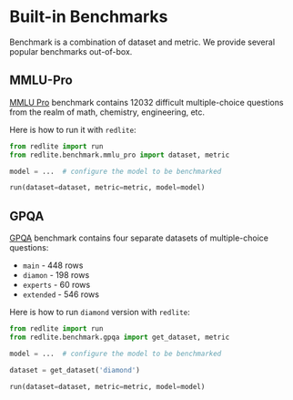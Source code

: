 # Built-in Benchmarks

Benchmark is a combination of dataset and metric. We provide several popular benchmarks out-of-box.

## MMLU-Pro

[MMLU Pro](https://huggingface.co/datasets/TIGER-Lab/MMLU-Pro) benchmark contains 12032 difficult multiple-choice questions
from the realm of math, chemistry, engineering, etc.

Here is how to run it with `redlite`:

```python
from redlite import run
from redlite.benchmark.mmlu_pro import dataset, metric

model = ...  # configure the model to be benchmarked

run(dataset=dataset, metric=metric, model=model)
```

## GPQA

[GPQA](https://huggingface.co/datasets/Idavidrein/gpqa) benchmark contains four separate datasets of multiple-choice questions:

* `main` - 448 rows
* `diamon` - 198 rows
* `experts` - 60 rows
* `extended` - 546 rows

Here is how to run `diamond` version with `redlite`:

```python
from redlite import run
from redlite.benchmark.gpqa import get_dataset, metric

model = ...  # configure the model to be benchmarked

dataset = get_dataset('diamond')

run(dataset=dataset, metric=metric, model=model)
```
